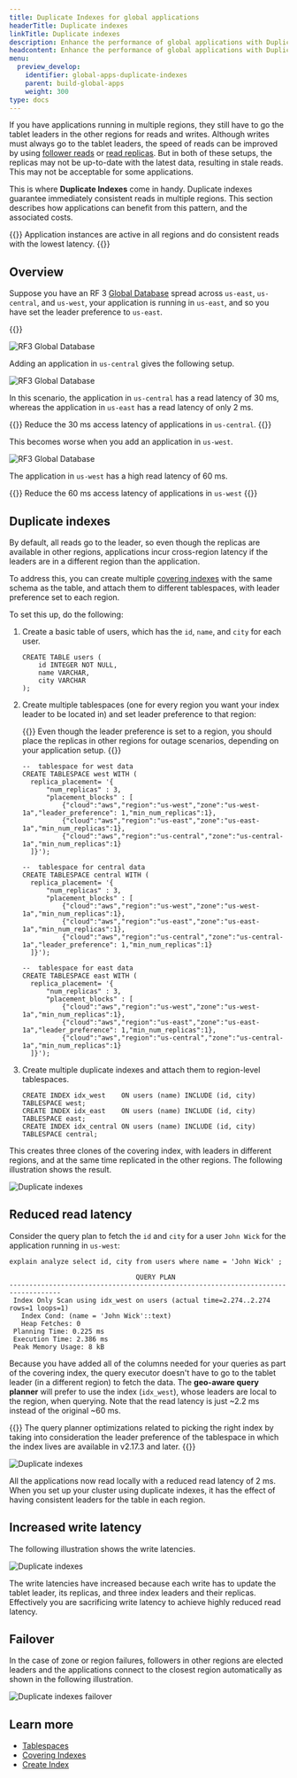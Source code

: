 ```yaml
---
title: Duplicate Indexes for global applications
headerTitle: Duplicate indexes
linkTitle: Duplicate indexes
description: Enhance the performance of global applications with Duplicate Indexes
headcontent: Enhance the performance of global applications with Duplicate Indexes
menu:
  preview_develop:
    identifier: global-apps-duplicate-indexes
    parent: build-global-apps
    weight: 300
type: docs
---
```


If you have applications running in multiple regions, they still have to go the tablet leaders in the other regions for reads and writes. Although writes must always go to the tablet leaders, the speed of reads can be improved by using [follower reads](../follower-reads) or [read replicas](../read-replicas). But in both of these setups, the replicas may not be up-to-date with the latest data, resulting in stale reads. This may not be acceptable for some applications.

This is where **Duplicate Indexes** come in handy. Duplicate indexes guarantee immediately consistent reads in multiple regions. This section describes how applications can benefit from this pattern, and the associated costs.

{{<tip>}}
Application instances are active in all regions and do consistent reads with the lowest latency.
{{</tip>}}

## Overview

Suppose you have an RF 3 [Global Database](../global-database) spread across `us-east`, `us-central`, and `us-west`, your application is running in `us-east`, and so you have set the leader preference to `us-east`.

{{<cluster-setup-tabs-new>}}

![RF3 Global Database](/images/develop/global-apps/duplicate-indexes-global-database.png)

Adding an application in `us-central` gives the following setup.

![RF3 Global Database](/images/develop/global-apps/duplicate-indexes-central-app.png)

In this scenario, the application in `us-central` has a read latency of 30 ms, whereas the application in `us-east` has a read latency of only 2 ms.

{{<tip title="Goal #1">}}
Reduce the 30 ms access latency of applications in `us-central`.
{{</tip>}}

This becomes worse when you add an application in `us-west`.

![RF3 Global Database](/images/develop/global-apps/duplicate-indexes-west-app.png)

The application in `us-west` has a high read latency of 60 ms.

{{<tip title="Goal #2">}}
Reduce the 60 ms access latency of applications in `us-west`
{{</tip>}}

## Duplicate indexes

By default, all reads go to the leader, so even though the replicas are available in other regions, applications incur cross-region latency if the leaders are in a different region than the application.

To address this, you can create multiple [covering indexes](../../../explore/ysql-language-features/indexes-constraints/covering-index-ysql/) with the same schema as the table, and attach them to different tablespaces, with leader preference set to each region.

To set this up, do the following:

1. Create a basic table of users, which has the `id`, `name`, and `city` for each user.

    ```plpgsql
    CREATE TABLE users (
        id INTEGER NOT NULL,
        name VARCHAR,
        city VARCHAR
    );
    ```

1. Create multiple tablespaces (one for every region you want your index leader to be located in) and set leader preference to that region:

    {{<note title="Note" >}}
Even though the leader preference is set to a region, you should place the replicas in other regions for outage scenarios, depending on your application setup.
    {{</note>}}

    ```plpgsql
    --  tablespace for west data
    CREATE TABLESPACE west WITH (
      replica_placement= '{
          "num_replicas" : 3,
          "placement_blocks" : [
              {"cloud":"aws","region":"us-west","zone":"us-west-1a","leader_preference": 1,"min_num_replicas":1},
              {"cloud":"aws","region":"us-east","zone":"us-east-1a","min_num_replicas":1},
              {"cloud":"aws","region":"us-central","zone":"us-central-1a","min_num_replicas":1}
      ]}');

    --  tablespace for central data
    CREATE TABLESPACE central WITH (
      replica_placement= '{
          "num_replicas" : 3,
          "placement_blocks" : [
              {"cloud":"aws","region":"us-west","zone":"us-west-1a","min_num_replicas":1},
              {"cloud":"aws","region":"us-east","zone":"us-east-1a","min_num_replicas":1},
              {"cloud":"aws","region":"us-central","zone":"us-central-1a","leader_preference": 1,"min_num_replicas":1}
      ]}');

    --  tablespace for east data
    CREATE TABLESPACE east WITH (
      replica_placement= '{
          "num_replicas" : 3,
          "placement_blocks" : [
              {"cloud":"aws","region":"us-west","zone":"us-west-1a","min_num_replicas":1},
              {"cloud":"aws","region":"us-east","zone":"us-east-1a","leader_preference": 1,"min_num_replicas":1},
              {"cloud":"aws","region":"us-central","zone":"us-central-1a","min_num_replicas":1}
      ]}');
    ```

1. Create multiple duplicate indexes and attach them to region-level tablespaces.

    ```plpgsql
    CREATE INDEX idx_west    ON users (name) INCLUDE (id, city) TABLESPACE west;
    CREATE INDEX idx_east    ON users (name) INCLUDE (id, city) TABLESPACE east;
    CREATE INDEX idx_central ON users (name) INCLUDE (id, city) TABLESPACE central;
    ```

This creates three clones of the covering index, with leaders in different regions, and at the same time replicated in the other regions. The following illustration shows the result.

![Duplicate indexes](/images/develop/global-apps/duplicate-indexes-create.png)

## Reduced read latency

Consider the query plan to fetch the `id` and `city` for a user `John Wick` for the application running in `us-west`:

```plpgsql
explain analyze select id, city from users where name = 'John Wick' ;
```

```output
                                QUERY PLAN
-----------------------------------------------------------------------------------
 Index Only Scan using idx_west on users (actual time=2.274..2.274 rows=1 loops=1)
   Index Cond: (name = 'John Wick'::text)
   Heap Fetches: 0
 Planning Time: 0.225 ms
 Execution Time: 2.386 ms
 Peak Memory Usage: 8 kB
```

Because you have added all of the columns needed for your queries as part of the covering index, the query executor doesn't have to go to the tablet leader (in a different region) to fetch the data. The **geo-aware query planner** will prefer to use the index (`idx_west`), whose leaders are local to the region, when querying. Note that the read latency is just ~2.2 ms instead of the original ~60 ms.

{{<note title="Note">}}
The query planner optimizations related to picking the right index by taking into consideration the leader preference of the tablespace in which the index lives are available in v2.17.3 and later.
{{</note>}}

![Duplicate indexes](/images/develop/global-apps/duplicate-indexes-read-latencies.png)

All the applications now read locally with a reduced read latency of 2 ms. When you set up your cluster using duplicate indexes, it has the effect of having consistent leaders for the table in each region.

## Increased write latency

The following illustration shows the write latencies.

![Duplicate indexes](/images/develop/global-apps/duplicate-indexes-write-latencies.png)

The write latencies have increased because each write has to update the tablet leader, its replicas, and three index leaders and their replicas. Effectively you are sacrificing write latency to achieve highly reduced read latency.

## Failover

In the case of zone or region failures, followers in other regions are elected leaders and the applications connect to the closest region automatically as shown in the following illustration.

![Duplicate indexes failover](/images/develop/global-apps/duplicate-indexes-failover.png)

## Learn more

- [Tablespaces](../../../explore/going-beyond-sql/tablespaces/)
- [Covering Indexes](../../../explore/ysql-language-features/indexes-constraints/covering-index-ysql/)
- [Create Index](../../../api/ysql/the-sql-language/statements/ddl_create_index/)
